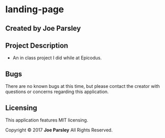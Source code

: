 # landing-page

## Created by Joe Parsley


## Project Description

* An in class project I did while at Epicodus.

## Bugs
There are no known bugs at this time, but please contact the creator with questions or concerns regarding this application.


## Licensing
This application features MIT licensing.

Copyright &copy; 2017 **Joe Parsley** All Rights Reserved.
